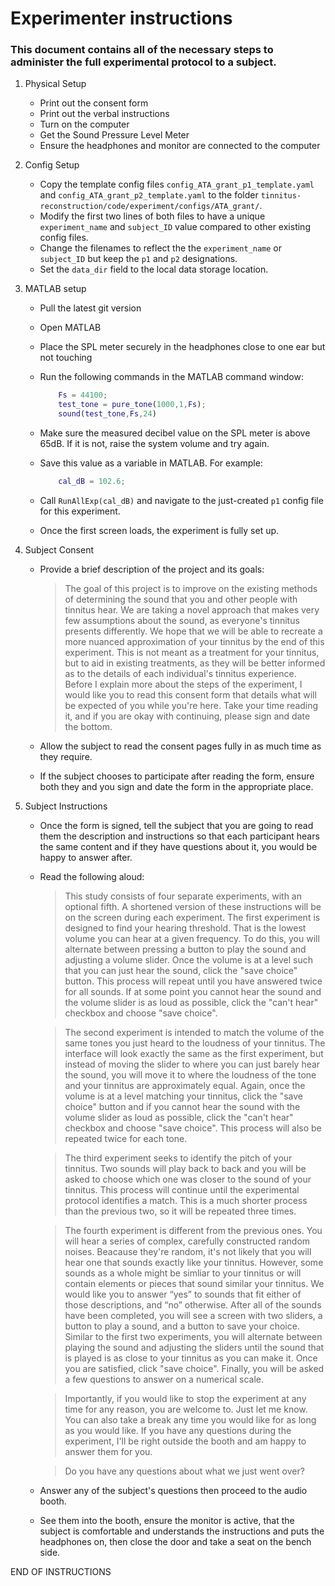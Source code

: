 # Experimenter instructions 

### This document contains all of the necessary steps to administer the full experimental protocol to a subject.

1. Physical Setup
    - Print out the consent form
    - Print out the verbal instructions
    - Turn on the computer 
    - Get the Sound Pressure Level Meter 
    - Ensure the headphones and monitor are connected to the computer

2. Config Setup 
    - Copy the template config files `config_ATA_grant_p1_template.yaml` and `config_ATA_grant_p2_template.yaml` to the folder `tinnitus-reconstruction/code/experiment/configs/ATA_grant/`. 
    - Modify the first two lines of both files to have a unique `experiment_name` and `subject_ID` value compared to other existing config files.
    - Change the filenames to reflect the the `experiment_name` or `subject_ID` but keep the `p1` and `p2` designations.
    - Set the `data_dir` field to the local data storage location.

3. MATLAB setup
    - Pull the latest git version
    - Open MATLAB
    - Place the SPL meter securely in the headphones close to one ear but not touching
    - Run the following commands in the MATLAB command window:

        ```matlab
            Fs = 44100;
            test_tone = pure_tone(1000,1,Fs);
            sound(test_tone,Fs,24)
        ```

    - Make sure the measured decibel value on the SPL meter is above 65dB. If it is not, raise the system volume and try again.
    - Save this value as a variable in MATLAB. For example:

        ```matlab
            cal_dB = 102.6;
        ```

    - Call `RunAllExp(cal_dB)` and navigate to the just-created `p1` config file for this experiment.
    - Once the first screen loads, the experiment is fully set up.

4. Subject Consent
    - Provide a brief description of the project and its goals:

        > The goal of this project is to improve on the existing methods of determining the sound that you and other people with tinnitus hear.
        We are taking a novel approach that makes very few assumptions about the sound, as everyone's tinnitus presents differently. 
        We hope that we will be able to recreate a more nuanced approximation of your tinnitus by the end of this experiment.
        This is not meant as a treatment for your tinnitus, but to aid in existing treatments, as they will be better informed as to the details of each individual's tinnitus experience.
        Before I explain more about the steps of the experiment, I would like you to read this consent form that details what will be expected of you while you're here.
        Take your time reading it, and if you are okay with continuing, please sign and date the bottom. 

    - Allow the subject to read the consent pages fully in as much time as they require.
    - If the subject chooses to participate after reading the form, ensure both they and you sign and date the form in the appropriate place.

5. Subject Instructions
    - Once the form is signed, tell the subject that you are going to read them the description and instructions so that each participant hears the same content and if they have questions about it, you would be happy to answer after.
    - Read the following aloud: 
    
        > This study consists of four separate experiments, with an optional fifth. A shortened version of these instructions will be on the screen during each experiment.
        The first experiment is designed to find your hearing threshold. That is the lowest volume you can hear at a given frequency.
        To do this, you will alternate between pressing a button to play the sound and adjusting a volume slider. Once the volume is at a level such that you can just hear the sound, click the "save choice" button. This process will repeat until you have answered twice for all sounds. If at some point you cannot hear the sound and the volume slider is as loud as possible, click the "can't hear" checkbox and choose "save choice".

        > The second experiment is intended to match the volume of the same tones you just heard to the loudness of your tinnitus. The interface will look exactly the same as the first experiment, but instead of moving the slider to where you can just barely hear the sound, you will move it to where the loudness of the tone and your tinnitus are approximately equal. Again, once the volume is at a level matching your tinnitus, click the "save choice" button and if you cannot hear the sound with the volume slider as loud as possible, click the "can't hear" checkbox and choose "save choice". This process will also be repeated twice for each tone.

        > The third experiment seeks to identify the pitch of your tinnitus. Two sounds will play back to back and you will be asked to choose which one was closer to the sound of your tinnitus. This process will continue until the experimental protocol identifies a match. This is a much shorter process than the previous two, so it will be repeated three times.

        > The fourth experiment is different from the previous ones. You will hear a series of complex, carefully constructed random noises. Beacause they're random, it's not likely that you will hear one that sounds exactly like your tinnitus. However, some sounds as a whole might be simliar to your tinnitus or will contain elements or pieces that sound similar your tinnitus. We would like you to answer “yes” to sounds that fit either of those descriptions, and “no” otherwise.
        After all of the sounds have been completed, you will see a screen with two sliders, a button to play a sound, and a button to save your choice. Similar to the first two experiments, you will alternate between playing the sound and adjusting the sliders until the sound that is played is as close to your tinnitus as you can make it. Once you are satisfied, click "save choice".
        Finally, you will be asked a few questions to answer on a numerical scale.

        > Importantly, if you would like to stop the experiment at any time for any reason, you are welcome to. Just let me know. You can also take a break any time you would like for as long as you would like. If you have any questions during the experiment, I'll be right outside the booth and am happy to answer them for you.

        > Do you have any questions about what we just went over?

    - Answer any of the subject's questions then proceed to the audio booth.
    - See them into the booth, ensure the monitor is active, that the subject is comfortable and understands the instructions and puts the headphones on, then close the door and take a seat on the bench side.

END OF INSTRUCTIONS 